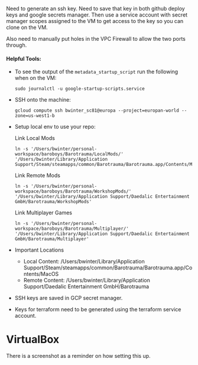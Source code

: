 Need to generate an ssh key. Need to save that key in both github deploy keys and google secrets manager.
Then use a service account with secret manager scopes assigned to the VM to get access to the key so you can clone on
the VM.

Also need to manually put holes in the VPC Firewall to allow the two ports through.

#### Helpful Tools:

- To see the output of the `metadata_startup_script` run the following when on the VM:

  ```shell
  sudo journalctl -u google-startup-scripts.service
  ```

- SSH onto the machine:

  ```shell
  gcloud compute ssh bwinter_sc81@europa --project=europan-world --zone=us-west1-b
  ```

- Setup local env to use your repo:

  Link Local Mods
  ```shell
  ln -s '/Users/bwinter/personal-workspace/baroboys/Barotrauma/LocalMods/' '/Users/bwinter/Library/Application Support/Steam/steamapps/common/Barotrauma/Barotrauma.app/Contents/MacOS/LocalMods'
  ```
  Link Remote Mods
  ```shell
  ln -s '/Users/bwinter/personal-workspace/baroboys/Barotrauma/WorkshopMods/' '/Users/bwinter/Library/Application Support/Daedalic Entertainment GmbH/Barotrauma/WorkshopMods'
  ```
  Link Multiplayer Games
  ```shell
  ln -s '/Users/bwinter/personal-workspace/baroboys/Barotrauma/Multiplayer/' '/Users/bwinter/Library/Application Support/Daedalic Entertainment GmbH/Barotrauma/Multiplayer'
  ```
  
- Important Locations
  - Local Content: /Users/bwinter/Library/Application Support/Steam/steamapps/common/Barotrauma/Barotrauma.app/Contents/MacOS
  - Remote Content: /Users/bwinter/Library/Application Support/Daedalic Entertainment GmbH/Barotrauma

- SSH keys are saved in GCP secret manager.
- Keys for terraform need to be generated using the terraform service account.

# VirtualBox

There is a screenshot as a reminder on how setting this up.
